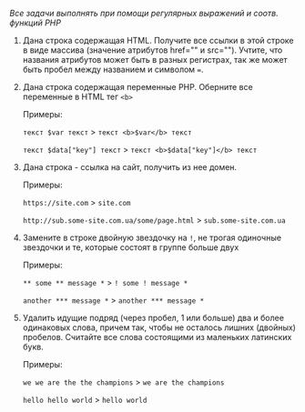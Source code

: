 *Все задачи выполнять при помощи регулярных выражений и соотв. функций PHP*


1. Дана строка содержащая HTML. Получите все ссылки в этой строке в виде массива (значение атрибутов href="" и src=""). Учтите, что названия атрибутов может быть в разных регистрах, так же может быть пробел между названием и символом `=`.

2. Дана строка содержащая переменные PHP. Оберните все переменные в HTML тег `<b>`
   
   Примеры:
   
   `текст $var текст` > `текст <b>$var</b> текст`
   
   `текст $data["key"] текст` > `текст <b>$data["key"]</b> текст`
   
3. Дана строка - ссылка на сайт, получить из нее домен. 
   
   Примеры:
   
   `https://site.com` > `site.com`
   
   `http://sub.some-site.com.ua/some/page.html` > `sub.some-site.com.ua`
   
4. Замените в строке двойную звездочку на `!`, не трогая одиночные звездочки и те, которые состоят в группе больше двух
    
    Примеры:
    
    `** some ** message *` > `! some ! message *`
    
    `another *** message *` > `another *** message *`
    
5. Удалить идущие подряд (через пробел, 1 или больше) два и более одинаковых слова, причем так, чтобы не осталось лишних (двойных) пробелов. Считайте все слова состоящими из маленьких латинских букв.

   Примеры:
   
   `we we are the the champions` > `we are the champions`
   
   `hello hello world` > `hello world`